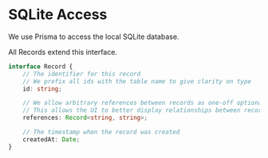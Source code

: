 # SQLite Access

We use Prisma to access the local SQLite database.

All Records extend this interface.

```ts
interface Record {
    // The identifier for this record
    // We prefix all ids with the table name to give clarity on type
    id: string;

    // We allow arbitrary references between records as one-off optional links
    // This allows the UI to better display relationships between records
    references: Record<string, string>;

    // The timestamp when the record was created
    createdAt: Date;
}
```
